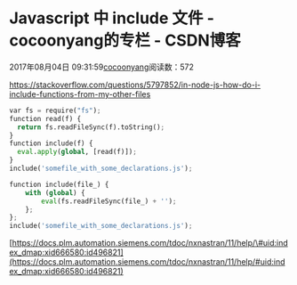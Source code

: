 
# Javascript 中 include 文件 - cocoonyang的专栏 - CSDN博客


2017年08月04日 09:31:59[cocoonyang](https://me.csdn.net/cocoonyang)阅读数：572




https://stackoverflow.com/questions/5797852/in-node-js-how-do-i-include-functions-from-my-other-files


```python
var fs = require("fs");
function read(f) {
  return fs.readFileSync(f).toString();
}
function include(f) {
  eval.apply(global, [read(f)]);
}
include('somefile_with_some_declarations.js');
```



```python
function include(file_) {
    with (global) {
        eval(fs.readFileSync(file_) + '');
    };
};
include('somefile_with_some_declarations.js');
```
[https://docs.plm.automation.siemens.com/tdoc/nxnastran/11/help/\#uid:index_dmap:xid666580:id496821](https://docs.plm.automation.siemens.com/tdoc/nxnastran/11/help/#uid:index_dmap:xid666580:id496821)


